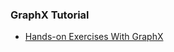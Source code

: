 ### GraphX Tutorial
* [Hands-on Exercises With GraphX](http://ampcamp.berkeley.edu/big-data-mini-course/graph-analytics-with-graphx.html)